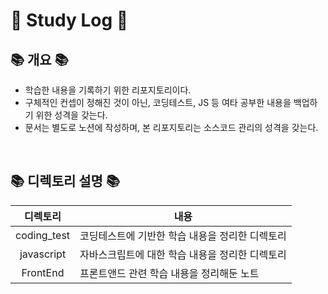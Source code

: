 #  Study Log 

## 📚 개요 📚
- 학습한 내용을 기록하기 위한 리포지토리이다.
- 구체적인 컨셉이 정해진 것이 아닌, 코딩테스트, JS 등 여타 공부한 내용을 백업하기 위한 성격을 갖는다.
- 문서는 별도로 노션에 작성하며, 본 리포지토리는 소스코드 관리의 성격을 갖는다.

<br />

## 📚 디렉토리 설명 📚

|    디렉토리     | 내용                         |
|:-----------:|----------------------------|
| coding_test | 코딩테스트에 기반한 학습 내용을 정리한 디렉토리 |
| javascript  | 자바스크립트에 대한 학습 내용을 정리한 디렉토리 |
|  FrontEnd   | 프론트앤드 관련 학습 내용을 정리해둔 노트    |